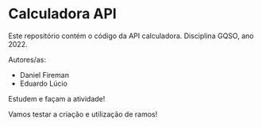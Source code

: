 # Calculadora API

Este repositório contém o código da API calculadora. Disciplina GQSO, ano 2022.

Autores/as:

* Daniel Fireman
* Eduardo Lúcio

Estudem e façam a atividade!

Vamos testar a criação e utilização de ramos!